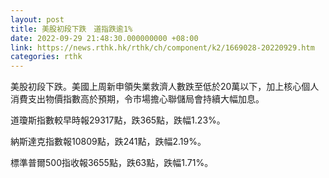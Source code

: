 ```yaml
---
layout: post
title: 美股初段下跌　道指跌逾1%
date: 2022-09-29 21:48:30.000000000 +08:00
link: https://news.rthk.hk/rthk/ch/component/k2/1669028-20220929.htm
categories: rthk
---
```


美股初段下跌。美國上周新申領失業救濟人數跌至低於20萬以下，加上核心個人消費支出物價指數高於預期，令市場擔心聯儲局會持續大幅加息。

道瓊斯指數較早時報29317點，跌365點，跌幅1.23%。

納斯達克指數報10809點，跌241點，跌幅2.19%。

標準普爾500指收報3655點，跌63點，跌幅1.71%。
